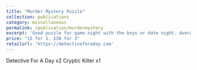 ```yaml
---
title: "Murder Mystery Puzzle"
collection: publications
category: miscellaneous
permalink: /publication/murdermystery
excerpt: 'Good puzzle for game night with the boys or date night. Average completion 3-4 hours.<br/><br/><img src="/images/murdermystery.png">'
price: "15 for 1. £30 for 3"
retailurl: 'https://detectiveforaday.com'
---
```

Detective For A Day x2
Cryptic Killer x1
